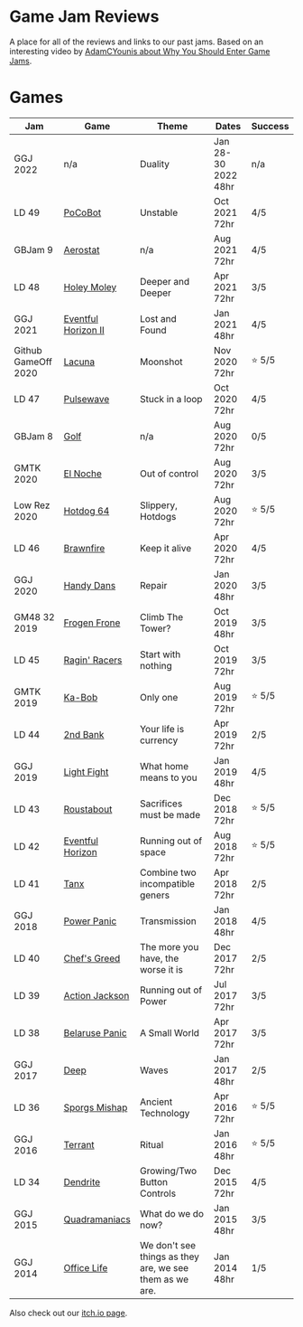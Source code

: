 # Game Jam Reviews

A place for all of the reviews and links to our past jams.  Based on an interesting video by [AdamCYounis about Why You Should Enter Game Jams](https://youtu.be/Jmr05WqYoZk?t=999).

# Games

| Jam | Game | Theme | Dates | Success |
| --- | --- | --- | --- | --- |
| GGJ 2022            | n/a | Duality | Jan 28-30 2022 48hr | n/a |
| LD 49               | [PoCoBot](PoCoBot/README.md)                       | Unstable | Oct 2021 72hr | 4/5 |
| GBJam 9             | [Aerostat](Aerostat/README.md)                     | n/a | Aug 2021 72hr | 4/5 |
| LD 48               | [Holey Moley](HoleyMoley/README.md)                | Deeper and Deeper | Apr 2021 72hr | 3/5 |
| GGJ 2021            | [Eventful Horizon II](EventfulHorizonII/README.md) | Lost and Found | Jan 2021 48hr | 4/5 |
| Github GameOff 2020 | [Lacuna](Lacuna/README.md)                         | Moonshot | Nov 2020 72hr | :star: 5/5 |
| LD 47               | [Pulsewave](Pulsewave/README.md)                   | Stuck in a loop | Oct 2020 72hr | 4/5 |
| GBJam 8             | [Golf](Golf/README.md)                             | n/a | Aug 2020 72hr | 0/5 |
| GMTK 2020           | [El Noche](ElNoche/README.md)                      | Out of control | Aug 2020 72hr | 3/5 |
| Low Rez 2020        | [Hotdog 64](Hotdog64/README.md)                    | Slippery, Hotdogs | Aug 2020 72hr | :star: 5/5 |
| LD 46               | [Brawnfire](Brawnfire/README.md)                   | Keep it alive | Apr 2020 72hr | 4/5 |
| GGJ 2020            | [Handy Dans](HandyDans/README.md)                  | Repair | Jan 2020 48hr | 3/5 |
| GM48 32 2019        | [Frogen Frone](FrogenFrone/README.md)              | Climb The Tower? | Oct 2019 48hr | 3/5 |
| LD 45               | [Ragin' Racers](RaginRacers/README.md)             | Start with nothing | Oct 2019 72hr | 3/5 |
| GMTK 2019           | [Ka-Bob](KaBob/README.md)                          | Only one | Aug 2019 72hr | :star: 5/5 |
| LD 44               | [2nd Bank](2ndBank/README.md)                      | Your life is currency | Apr 2019 72hr | 2/5 |
| GGJ 2019            | [Light Fight](LightFight/README.md)                | What home means to you | Jan 2019 48hr | 4/5 |
| LD 43               | [Roustabout](Roustabout/README.md)                 | Sacrifices must be made | Dec 2018 72hr | :star: 5/5 |
| LD 42               | [Eventful Horizon](EventfulHorizon/README.md)      | Running out of space | Aug 2018 72hr | :star: 5/5 |
| LD 41               | [Tanx](Tanx/README.md)                             | Combine two incompatible geners | Apr 2018 72hr | 2/5 |
| GGJ 2018            | [Power Panic](PowerPanic/README.md)                | Transmission | Jan 2018 48hr | 4/5 |
| LD 40               | [Chef's Greed](ChefsGreed/README.md)               | The more you have, the worse it is | Dec 2017 72hr | 2/5 |
| LD 39               | [Action Jackson](ActionJackson/README.md)          | Running out of Power | Jul 2017 72hr | 3/5 |
| LD 38               | [Belaruse Panic](BelarusePanic/README.md)          | A Small World | Apr 2017 72hr | 3/5 |
| GGJ 2017            | [Deep](Deep/README.md)                             | Waves | Jan 2017 48hr | 2/5 |
| LD 36               | [Sporgs Mishap](SporgsMishap/README.md)            | Ancient Technology | Apr 2016 72hr | :star: 5/5 |
| GGJ 2016            | [Terrant](Terrant/README.md)                       | Ritual | Jan 2016 48hr | :star: 5/5 |
| LD 34               | [Dendrite](Dendrite/README.md)                     | Growing/Two Button Controls | Dec 2015 72hr | 4/5 |
| GGJ 2015            | [Quadramaniacs](Quadramaniacs/README.md)           | What do we do now? | Jan 2015 48hr | 3/5 |
| GGJ 2014            | [Office Life](OfficeLife/README.md)                | We don't see things as they are, we see them as we are. | Jan 2014 48hr | 1/5 |


Also check out our [itch.io page](https://bitdecaygames.itch.io/).
